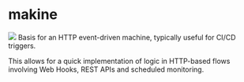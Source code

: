 # makine
<a href="https://travis-ci.org/lbovet/makine"><img src="https://travis-ci.org/lbovet/makine.svg?branch=master"></a>
Basis for an HTTP event-driven machine, typically useful for CI/CD triggers.

This allows for a quick implementation of logic in HTTP-based flows involving Web Hooks, REST APIs and scheduled monitoring.
